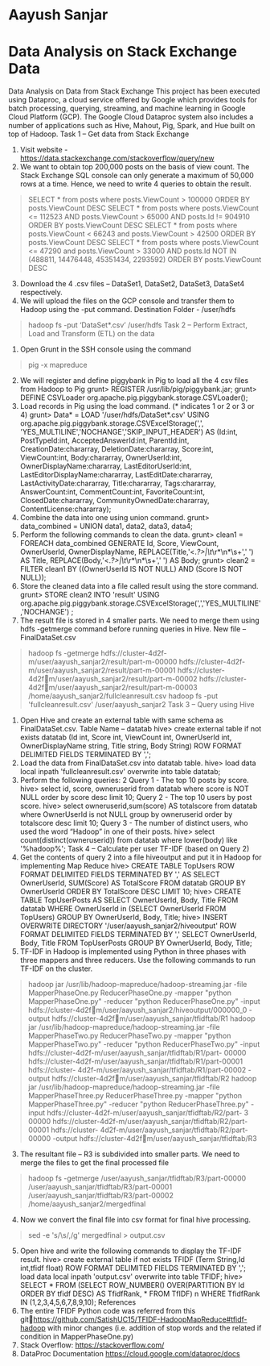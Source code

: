 # Aayush Sanjar

# Data Analysis on Stack Exchange Data

Data Analysis on Data from Stack Exchange
This project has been executed using Dataproc, a cloud service offered by Google which 
provides tools for batch processing, querying, streaming, and machine learning in Google 
Cloud Platform (GCP). The Google Cloud Dataproc system also includes a number of 
applications such as Hive, Mahout, Pig, Spark, and Hue built on top of Hadoop.
Task 1 – Get data from Stack Exchange
1. Visit website - https://data.stackexchange.com/stackoverflow/query/new
2. We want to obtain top 200,000 posts on the basis of view count. The Stack Exchange SQL 
console can only generate a maximum of 50,000 rows at a time. Hence, we need to write 4 
queries to obtain the result.
> SELECT * from posts where posts.ViewCount > 100000 ORDER BY posts.ViewCount 
DESC
> SELECT * from posts where posts.ViewCount <= 112523 AND posts.ViewCount > 
65000 AND posts.Id != 904910 ORDER BY posts.ViewCount DESC
> SELECT * from posts where posts.ViewCount < 66243 and posts.ViewCount > 42500 
ORDER BY posts.ViewCount DESC
> SELECT * from posts where posts.ViewCount <= 47290 and posts.ViewCount > 33000 
AND posts.Id NOT IN (488811, 14476448, 45351434, 2293592) ORDER BY 
posts.ViewCount DESC
3. Download the 4 .csv files – DataSet1, DataSet2, DataSet3, DataSet4 respectively.
4. We will upload the files on the GCP console and transfer them to Hadoop using the -put
command. Destination Folder - /user/hdfs
> hadoop fs -put ‘DataSet*.csv’ /user/hdfs
Task 2 – Perform Extract, Load and Transform (ETL) on the data
1. Open Grunt in the SSH console using the command 
> pig -x mapreduce
2. We will register and define piggybank in Pig to load all the 4 csv files from Hadoop to Pig
grunt> REGISTER /usr/lib/pig/piggybank.jar; 
grunt> DEFINE CSVLoader org.apache.pig.piggybank.storage.CSVLoader();
3. Load records in Pig using the load command. (* indicates 1 or 2 or 3 or 4)
grunt> Data* = LOAD '/user/hdfs/DataSet*.csv' USING 
org.apache.pig.piggybank.storage.CSVExcelStorage(',', 
'YES_MULTILINE','NOCHANGE','SKIP_INPUT_HEADER') AS (Id:int, PostTypeId:int, 
AcceptedAnswerId:int, ParentId:int, CreationDate:chararray, DeletionDate:chararray, 
Score:int, ViewCount:int, Body:chararray, OwnerUserId:int, 
OwnerDisplayName:chararray, LastEditorUserId:int, 
LastEditorDisplayName:chararray, LastEditDate:chararray, 
LastActivityDate:chararray, Title:chararray, Tags:chararray, AnswerCount:int, 
CommentCount:int, FavoriteCount:int, ClosedDate:chararray, 
CommunityOwnedDate:chararray, ContentLicense:chararray);
4. Combine the data into one using union command.
grunt> data_combined = UNION data1, data2, data3, data4;
5. Perform the following commands to clean the data.
grunt> clean1 = FOREACH data_combined GENERATE Id, Score, ViewCount, OwnerUserId, 
OwnerDisplayName, REPLACE(Title,'<.*?>|\\t*\\r*\\n*\\s+',' ') AS Title, 
REPLACE(Body,'<.*?>|\\t*\\r*\\n*\\s+',' ') AS Body;
grunt> clean2 = FILTER clean1 BY ((OwnerUserId IS NOT NULL) AND (Score IS NOT NULL));
6. Store the cleaned data into a file called result using the store command.
grunt> STORE clean2 INTO 'result' USING 
org.apache.pig.piggybank.storage.CSVExcelStorage(',','YES_MULTILINE','NOCHANGE')
;
7. The result file is stored in 4 smaller parts. We need to merge them using hdfs -getmerge
command before running queries in Hive. New file – FinalDataSet.csv
> hadoop fs -getmerge hdfs://cluster-4d2f-m/user/aayush_sanjar2/result/part-m-00000 
hdfs://cluster-4d2f-m/user/aayush_sanjar2/result/part-m-00001 hdfs://cluster-4d2f￾m/user/aayush_sanjar2/result/part-m-00002 hdfs://cluster-4d2f￾m/user/aayush_sanjar2/result/part-m-00003 /home/aayush_sanjar2/fullcleanresult.csv
> hadoop fs -put 'fullcleanresult.csv' /user/aayush_sanjar2
Task 3 – Query using Hive
1. Open Hive and create an external table with same schema as FinalDataSet.csv. Table Name 
– datatab
hive> create external table if not exists datatab (Id int, Score int, ViewCount int, OwnerUserId 
int, OwnerDisplayName string, Title string, Body String) ROW FORMAT DELIMITED FIELDS 
TERMINATED BY ',';
2. Load the data from FinalDataSet.csv into datatab table.
hive> load data local inpath 'fullcleanresult.csv' overwrite into table datatab;
3. Perform the following queries: 
2
Query 1 - The top 10 posts by score.
hive> select id, score, owneruserid from datatab where score is NOT NULL order by score desc 
limit 10;
Query 2 - The top 10 users by post score.
hive> select owneruserid,sum(score) AS totalscore from datatab where OwnerUserId is not 
NULL group by owneruserid order by totalscore desc limit 10;
Query 3 - The number of distinct users, who used the word “Hadoop” in one of their posts.
hive> select count(distinct(owneruserid)) from datatab where lower(body) like '%hadoop%';
Task 4 – Calculate per user TF-IDF (based on Query 2)
1. Get the contents of query 2 into a file hiveoutput and put it in Hadoop for implementing 
Map Reduce
hive> CREATE TABLE TopUsers ROW FORMAT DELIMITED FIELDS TERMINATED BY ',' AS 
SELECT OwnerUserId, SUM(Score) AS TotalScore FROM datatab GROUP BY OwnerUserId 
ORDER BY TotalScore DESC LIMIT 10;
hive> CREATE TABLE TopUserPosts AS SELECT OwnerUserId, Body, Title FROM datatab 
WHERE OwnerUserId in (SELECT OwnerUserId FROM TopUsers) GROUP BY OwnerUserId, 
Body, Title;
hive> INSERT OVERWRITE DIRECTORY '/user/aayush_sanjar2/hiveoutput' ROW FORMAT 
DELIMITED FIELDS TERMINATED BY ',' SELECT OwnerUserId, Body, Title FROM TopUserPosts 
GROUP BY OwnerUserId, Body, Title;
2. TF-IDF in Hadoop is implemented using Python in three phases with three mappers and 
three reducers. Use the following commands to run TF-IDF on the cluster.
> hadoop jar /usr/lib/hadoop-mapreduce/hadoop-streaming.jar -file MapperPhaseOne.py 
ReducerPhaseOne.py -mapper "python MapperPhaseOne.py" -reducer "python 
ReducerPhaseOne.py" -input hdfs://cluster-4d2f￾m/user/aayush_sanjar2/hiveoutput/000000_0 -output hdfs://cluster-4d2f￾m/user/aayush_sanjar/tfidftab/R1
> hadoop jar /usr/lib/hadoop-mapreduce/hadoop-streaming.jar -file MapperPhaseTwo.py 
ReducerPhaseTwo.py -mapper "python MapperPhaseTwo.py" -reducer "python 
ReducerPhaseTwo.py" -input hdfs://cluster-4d2f-m/user/aayush_sanjar/tfidftab/R1/part-
00000 hdfs://cluster-4d2f-m/user/aayush_sanjar/tfidftab/R1/part-00001 hdfs://cluster- 4d2f-m/user/aayush_sanjar/tfidftab/R1/part-00002 -output hdfs://cluster-4d2f￾m/user/aayush_sanjar/tfidftab/R2
> hadoop jar /usr/lib/hadoop-mapreduce/hadoop-streaming.jar -file MapperPhaseThree.py 
ReducerPhaseThree.py -mapper "python MapperPhaseThree.py" -reducer "python 
ReducerPhaseThree.py" -input hdfs://cluster-4d2f-m/user/aayush_sanjar/tfidftab/R2/part- 3
00000 hdfs://cluster-4d2f-m/user/aayush_sanjar/tfidftab/R2/part-00001 hdfs://cluster-
4d2f-m/user/aayush_sanjar/tfidftab/R2/part-00000 -output hdfs://cluster-4d2fm/user/aayush_sanjar/tfidftab/R3
3. The resultant file – R3 is subdivided into smaller parts. We need to merge the files to get 
the final processed file
> hadoop fs -getmerge /user/aayush_sanjar/tfidftab/R3/part-00000 
/user/aayush_sanjar/tfidftab/R3/part-00001 /user/aayush_sanjar/tfidftab/R3/part-00002 
/home/aayush_sanjar2/mergedfinal
4. Now we convert the final file into csv format for final hive processing.
> sed -e 's/\s/,/g' mergedfinal > output.csv
5. Open hive and write the following commands to display the TF-IDF result.
hive> create external table if not exists TFIDF (Term String,Id int,tfidf float) ROW FORMAT 
DELIMITED FIELDS TERMINATED BY ','; load data local inpath 'output.csv' overwrite into 
table TFIDF;
hive> SELECT * FROM (SELECT ROW_NUMBER() OVER(PARTITION BY Id ORDER BY tfidf 
DESC) AS TfidfRank, * FROM TfIDF) n WHERE TfidfRank IN (1,2,3,4,5,6,7,8,9,10);
References
1. The entire TFIDF Python code was referred from this githttps://github.com/SatishUC15/TFIDF-HadoopMapReduce#tfidf-hadoop with minor 
changes (i.e. addition of stop words and the related if condition in MapperPhaseOne.py)
2. Stack Overflow: https://stackoverflow.com/
3. DataProc Documentation https://cloud.google.com/dataproc/docs

